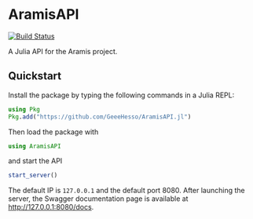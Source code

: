 # AramisAPI

[![Build Status](https://github.com/GeeeHesso/AramisAPI.jl/actions/workflows/CI.yml/badge.svg?branch=main)](https://github.com/GeeeHesso/AramisAPI.jl/actions/workflows/CI.yml?query=branch%3Amain)

A Julia API for the Aramis project.

## Quickstart

Install the package by typing the following commands in a Julia REPL:
```julia
using Pkg
Pkg.add("https://github.com/GeeeHesso/AramisAPI.jl")
```

Then load the package with
```julia
using AramisAPI
```

and start the API
```julia
start_server()
```

The default IP is `127.0.0.1` and the default port 8080. After launching the server, the Swagger documentation page is available at http://127.0.0.1:8080/docs.

